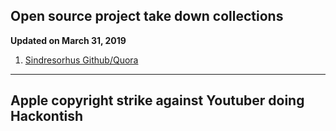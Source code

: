## Open source project take down collections

**Updated on March 31, 2019**

1. [Sindresorhus Github/Quora](https://github.com/sindresorhus/legal-notices)

---

## Apple copyright strike against Youtuber doing Hackontish

